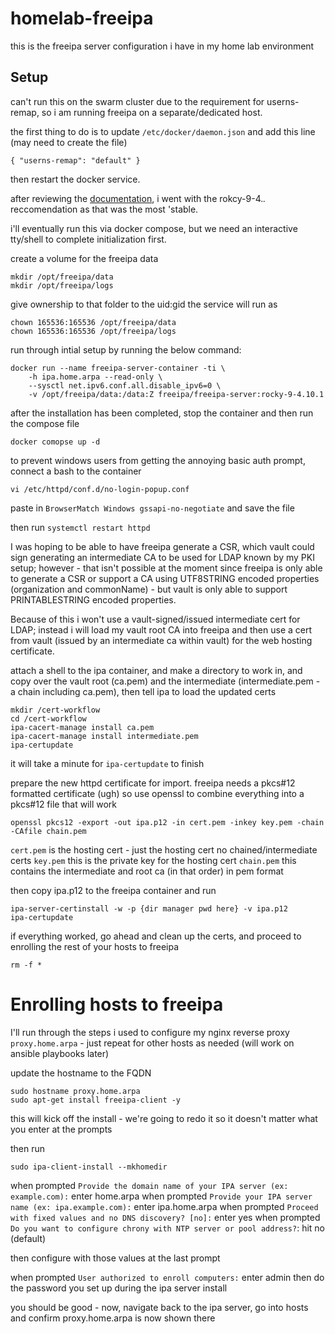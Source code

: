 # homelab-freeipa
this is the freeipa server configuration i have in my home lab environment

## Setup ##

can't run this on the swarm cluster due to the requirement for userns-remap, so i am running freeipa on a separate/dedicated host.

the first thing to do is to update `/etc/docker/daemon.json` and add this line (may need to create the file)

```
{ "userns-remap": "default" }
```

then restart the docker service.


after reviewing the [documentation](https://hub.docker.com/r/freeipa/freeipa-server), i went with the rokcy-9-4.*.* reccomendation as that was the most 'stable.

i'll eventually run this via docker compose, but we need an interactive tty/shell to complete initialization first. 

create a volume for the freeipa data

```
mkdir /opt/freeipa/data
mkdir /opt/freeipa/logs
```

give ownership to that folder to the uid:gid the service will run as

```
chown 165536:165536 /opt/freeipa/data
chown 165536:165536 /opt/freeipa/logs
```

run through intial setup by running the below command:
```
docker run --name freeipa-server-container -ti \
    -h ipa.home.arpa --read-only \
    --sysctl net.ipv6.conf.all.disable_ipv6=0 \
    -v /opt/freeipa/data:/data:Z freeipa/freeipa-server:rocky-9-4.10.1
```

after the installation has been completed, stop the container and then run the compose file


```
docker comopse up -d
```

to prevent windows users from getting the annoying basic auth prompt, connect a bash to the container 

`vi /etc/httpd/conf.d/no-login-popup.conf`

paste in `BrowserMatch Windows gssapi-no-negotiate` and save the file

then run `systemctl restart httpd`


I was hoping to be able to have freeipa generate a CSR, which vault could sign generating an intermediate CA to be used for LDAP known by my PKI setup; however - that isn't possible at the moment since freeipa is only able to generate a CSR or support a CA using UTF8STRING encoded properties (organization and commonName) - but vault is only able to support PRINTABLESTRING encoded properties.   

Because of this i won't use a vault-signed/issued intermediate cert for LDAP; instead i will load my vault root CA into freeipa and then use a cert from vault (issued by an intermediate ca within vault) for the web hosting certificate.

attach a shell to the ipa container, and make a directory to work in, and copy over the vault root (ca.pem) and the intermediate (intermediate.pem - a chain including ca.pem), then tell ipa to load the updated certs
```
mkdir /cert-workflow
cd /cert-workflow
ipa-cacert-manage install ca.pem
ipa-cacert-manage install intermediate.pem
ipa-certupdate
```

it will take a minute for `ipa-certupdate` to finish

prepare the new httpd certificate for import.   freeipa needs a pkcs#12 formatted certificate (ugh) so use openssl to combine everything into a pkcs#12 file that will work

`openssl pkcs12 -export -out ipa.p12 -in cert.pem -inkey key.pem -chain -CAfile chain.pem`

`cert.pem` is the hosting cert - just the hosting cert no chained/intermediate certs
`key.pem` this is the private key for the hosting cert
`chain.pem` this contains the intermediate and root ca (in that order) in pem format

then copy ipa.p12 to the freeipa container and run 

```
ipa-server-certinstall -w -p {dir manager pwd here} -v ipa.p12
ipa-certupdate
```

if everything worked, go ahead and clean up the certs, and proceed to enrolling the rest of your hosts to freeipa
```
rm -f *
```

# Enrolling hosts to freeipa #

I'll run through the steps i used to configure my nginx reverse proxy `proxy.home.arpa` - just repeat for other hosts as needed (will work on ansible playbooks later)

update the hostname to the FQDN

```
sudo hostname proxy.home.arpa
sudo apt-get install freeipa-client -y
```
this will kick off the install - we're going to redo it so it doesn't matter what you enter at the prompts

then run
```
sudo ipa-client-install --mkhomedir
```
when prompted `Provide the domain name of your IPA server (ex: example.com):` enter home.arpa
when prompted `Provide your IPA server name (ex: ipa.example.com):` enter ipa.home.arpa
when prompted `Proceed with fixed values and no DNS discovery? [no]:` enter yes
when prompted `Do you want to configure chrony with NTP server or pool address?`: hit no (default)

then configure with those values at the last prompt

when prompted `User authorized to enroll computers:` enter admin
then do the password you set up during the ipa server install

you should be good - now, navigate back to the ipa server, go into hosts and confirm proxy.home.arpa is now shown there